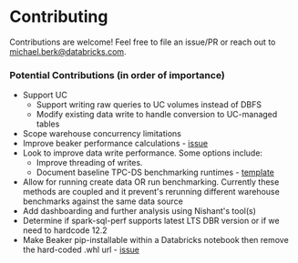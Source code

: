 # Contributing
Contributions are welcome! Feel free to file an issue/PR or reach out to michael.berk@databricks.com.

### Potential Contributions (in order of importance)
* Support UC
  * Support writing raw queries to UC volumes instead of DBFS
  * Modify existing data write to handle conversion to UC-managed tables
* Scope warehouse concurrency limitations
* Improve beaker performance calculations - [issue](https://github.com/goodwillpunning/beaker/issues/24)
* Look to improve data write performance. Some options include:
  * Improve threading of writes.
  * Document baseline TPC-DS benchmarking runtimes - [template](https://github.com/databricks/spark-sql-perf/blob/master/src/main/notebooks/tpcds_datagen.scala)
* Allow for running create data OR run benchmarking. Currently these methods are coupled and it prevent's rerunning different warehouse benchmarks against the same data source
* Add dashboarding and further analysis using Nishant's tool(s)
* Determine if spark-sql-perf supports latest LTS DBR version or if we need to hardcode 12.2
* Make Beaker pip-installable within a Databricks notebook then remove the hard-coded .whl url - [issue](https://github.com/goodwillpunning/beaker/issues/19)
